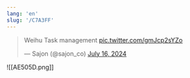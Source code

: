 ```yaml
---
lang: 'en'
slug: '/C7A3FF'
---
```


<blockquote class="twitter-tweet"><p lang="in" dir="ltr">Weihu Task management <a href="https://t.co/gmJcp2sYZo">pic.twitter.com/gmJcp2sYZo</a>

</p>

&mdash; Sajon (@sajon_co) <a href="https://twitter.com/sajon_co/status/1813091191539573241?ref_src=twsrc%5Etfw">July 16, 2024</a></blockquote>

![[AE505D.png]]
